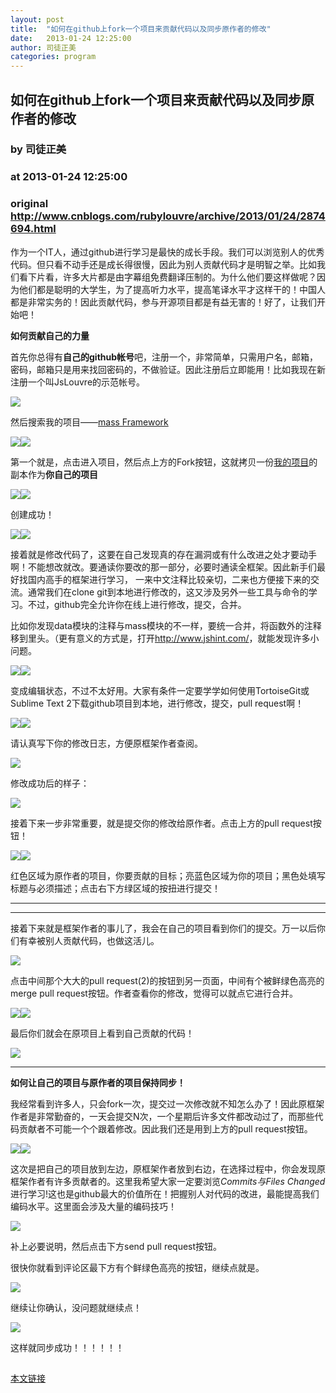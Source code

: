 ```yaml
---
layout: post
title:  "如何在github上fork一个项目来贡献代码以及同步原作者的修改"
date:   2013-01-24 12:25:00
author: 司徒正美
categories: program
---
```


## 如何在github上fork一个项目来贡献代码以及同步原作者的修改
### by 司徒正美
### at 2013-01-24 12:25:00
### original <http://www.cnblogs.com/rubylouvre/archive/2013/01/24/2874694.html>

<p>作为一个IT人，通过github进行学习是最快的成长手段。我们可以浏览别人的优秀代码。但只看不动手还是成长得很慢，因此为别人贡献代码才是明智之举。比如我们看下片看，许多大片都是由字幕组免费翻译压制的。为什么他们要这样做呢？因为他们都是聪明的大学生，为了提高听力水平，提高笔译水平才这样干的！中国人都是非常实务的！因此贡献代码，参与开源项目都是有益无害的！好了，让我们开始吧！</p><p><strong>如何贡献自己的力量</strong></p><p>首先你总得有<strong>自己的github帐号</strong>吧，注册一个，非常简单，只需用户名，邮箱，密码，邮箱只是用来找回密码的，不做验证。因此注册后立即能用！比如我现在新注册一个叫JsLouvre的示范帐号。</p><img src="https://raw.github.com/RubyLouvre/mass-Framework/master/course/1.jpg"><p>然后搜索我的项目——<a href="https://github.com/RubyLouvre/mass-Framework">mass Framework</a></p><img src="https://raw.github.com/RubyLouvre/mass-Framework/master/course/2.jpg"><img src="https://raw.github.com/RubyLouvre/mass-Framework/master/course/3.jpg"><p>第一个就是，点击进入项目，然后点上方的Fork按钮，这就拷贝一份<a href="https://github.com/RubyLouvre/mass-Framework">我的项目</a>的副本作为<strong>你自己的项目</strong></p><img src="https://raw.github.com/RubyLouvre/mass-Framework/master/course/4.jpg"><img src="https://raw.github.com/RubyLouvre/mass-Framework/master/course/5.jpg"><p>创建成功！</p><img src="https://raw.github.com/RubyLouvre/mass-Framework/master/course/6.jpg"><img src="https://raw.github.com/RubyLouvre/mass-Framework/master/course/7.jpg"><p>接着就是修改代码了，这要在自己发现真的存在漏洞或有什么改进之处才要动手啊！不能想改就改。要通读你要改的那一部分，必要时通读全框架。因此新手们最好找国内高手的框架进行学习，    一来中文注释比较亲切，二来也方便接下来的交流。通常我们在clone git到本地进行修改的，这又涉及另外一些工具与命令的学习。不过，github完全允许你在线上进行修改，提交，合并。</p><p>比如你发现data模块的注释与mass模块的不一样，要统一合并，将函数外的注释移到里头。（更有意义的方式是，打开<a href="http://www.jshint.com/">http://www.jshint.com/</a>，就能发现许多小问题。</p><img src="https://raw.github.com/RubyLouvre/mass-Framework/master/course/8.jpg"><img src="https://raw.github.com/RubyLouvre/mass-Framework/master/course/9.jpg"><p>变成编辑状态，不过不太好用。大家有条件一定要学学如何使用TortoiseGit或Sublime Text 2下载github项目到本地，进行修改，提交，pull request啊！</p><img src="https://raw.github.com/RubyLouvre/mass-Framework/master/course/10.jpg"><img src="https://raw.github.com/RubyLouvre/mass-Framework/master/course/11.jpg"><p>请认真写下你的修改日志，方便原框架作者查阅。</p><img src="https://raw.github.com/RubyLouvre/mass-Framework/master/course/12.jpg"><p>修改成功后的样子：</p><img src="https://raw.github.com/RubyLouvre/mass-Framework/master/course/13.jpg"><p>接着下来一步非常重要，就是提交你的修改给原作者。点击上方的pull request按钮！</p><img src="https://raw.github.com/RubyLouvre/mass-Framework/master/course/14.jpg"><img src="https://raw.github.com/RubyLouvre/mass-Framework/master/course/15.jpg"><p>红色区域为原作者的项目，你要贡献的目标；亮蓝色区域为你的项目；黑色处填写标题与必须描述；点击右下方绿区域的按扭进行提交！</p><hr><hr><p>接着下来就是框架作者的事儿了，我会在自己的项目看到你们的提交。万一以后你们有幸被别人贡献代码，也做这活儿。</p><img src="https://raw.github.com/RubyLouvre/mass-Framework/master/course/16.jpg"><p>点击中间那个大大的pull request(2)的按钮到另一页面，中间有个被鲜绿色高亮的merge pull request按钮。作者查看你的修改，觉得可以就点它进行合并。</p><img src="https://raw.github.com/RubyLouvre/mass-Framework/master/course/17.jpg"><img src="https://raw.github.com/RubyLouvre/mass-Framework/master/course/18.jpg"><p>最后你们就会在原项目上看到自己贡献的代码！</p><img src="https://raw.github.com/RubyLouvre/mass-Framework/master/course/19.jpg"><hr><p><strong>如何让自己的项目与原作者的项目保持同步！</strong></p><p>我经常看到许多人，只会fork一次，提交过一次修改就不知怎么办了！因此原框架作者是非常勤奋的，一天会提交N次，一个星期后许多文件都改动过了，而那些代码贡献者不可能一个个跟着修改。因此我们还是用到上方的pull request按钮。</p><img src="https://raw.github.com/RubyLouvre/mass-Framework/master/course/20.jpg"><img src="https://raw.github.com/RubyLouvre/mass-Framework/master/course/21.jpg"><p>这次是把自己的项目放到左边，原框架作者放到右边，在选择过程中，你会发现原框架作者有许多贡献者的。这里我希望大家一定要浏览<em>Commits与Files Changed</em>进行学习!这也是github最大的价值所在！把握别人对代码的改进，最能提高我们编码水平。这里面会涉及大量的编码技巧！</p><img src="https://raw.github.com/RubyLouvre/mass-Framework/master/course/22.jpg"><p>补上必要说明，然后点击下方send pull request按钮。</p><p>很快你就看到评论区最下方有个鲜绿色高亮的按钮，继续点就是。</p><img src="https://raw.github.com/RubyLouvre/mass-Framework/master/course/23.jpg"><p>继续让你确认，没问题就继续点！</p><img src="https://raw.github.com/RubyLouvre/mass-Framework/master/course/24.jpg"><p>这样就同步成功！！！！！！</p><img src="http://www.cnblogs.com/rubylouvre/aggbug/2874694.html?type=1" width="1" height="1" alt=""><p><a href="http://www.cnblogs.com/rubylouvre/archive/2013/01/24/2874694.html">本文链接</a></p>